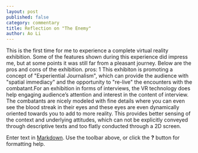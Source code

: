 ```yaml
---
layout: post
published: false
category: commentary
title: Reflection on "The Enemy"
author: Ao Li
---
```

This is the first time for me to experience a complete virtual reality exhibition. Some of the features shown during this experience did impress me, but at some points it was still far from a pleasant journey. Below are the pros and cons of the exhibition.
pros:
1 This exhibiton is promoting a concept of "Experiential Journalism", which can provide the audience with "spatial immediacy" and the opportunity to "re-live" the encounters with the combatant.For an exhibition in forms of interviews, the VR technology does help engaging audience’s attention and interest in the content of interview. The  combatants are nicely modeled with fine details where you can even see the blood streak in their eyes and these eyes are even dynamically oriented towards you to add to more reality.   This provides better sensing of the context and underlying attitudes, which can not be explicitly conveyed through descriptive texts and too flatly conducted through a 2D screen.

Enter text in [Markdown](http://daringfireball.net/projects/markdown/). Use the toolbar above, or click the **?** button for formatting help.
